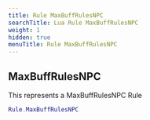 ```yaml
---
title: Rule MaxBuffRulesNPC
searchTitle: Lua Rule MaxBuffRulesNPC
weight: 1
hidden: true
menuTitle: Rule MaxBuffRulesNPC
---
```

## MaxBuffRulesNPC

This represents a MaxBuffRulesNPC Rule
```lua
Rule.MaxBuffRulesNPC
```